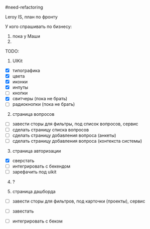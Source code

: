 #need-refactoring 

Leroy IS, план по фронту

У кого спрашивать по бизнесу:
1.  пока у Маши
2. 


TODO:

1. UIKit
- [x] типографика
- [x] цвета
- [x] иконки
- [x] инпуты
- [ ] кнопки
- [x] свитчеры (пока не брать)
- [ ] радиокнопки (пока не брать)

2. страница вопросов
- [ ] завести сторы для фильтры, под список вопросов, сервис
- [ ] сделать страницу списка вопросов
- [ ] сделать страницу добавления вопроса (анкеты)
- [ ] сделать страницу добавления вопроса (контекста системы)

3. страница авторизации
- [x] сверстать
- [ ] интегрировать с бекендом
- [ ] зарефачить под uikit

4. ?

999. страница дашборда
- [ ] завести сторы для фильтров, под карточки (проекты), сервис
- [ ] завестать
- [ ] интегрировать с беком

